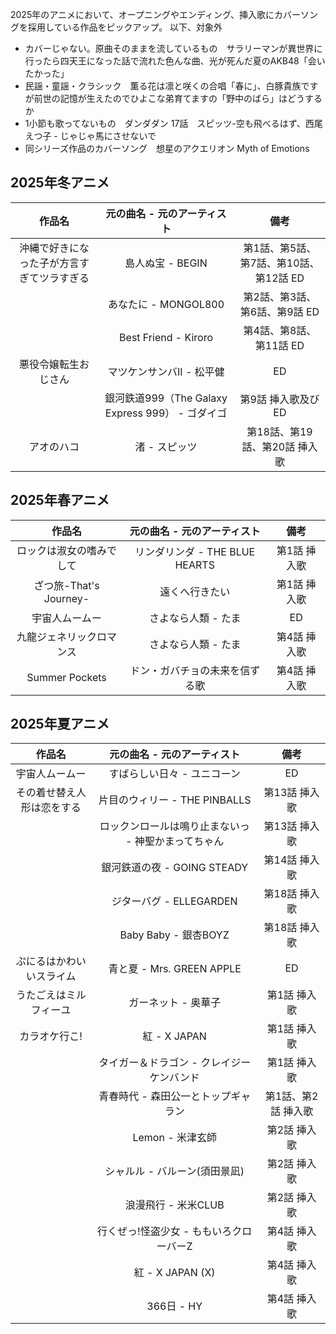2025年のアニメにおいて、オープニングやエンディング、挿入歌にカバーソングを採用している作品をピックアップ。
以下、対象外
- カバーじゃない。原曲そのままを流しているもの　サラリーマンが異世界に行ったら四天王になった話で流れた色んな曲、光が死んだ夏のAKB48「会いたかった」
- 民謡・童謡・クラシック　薫る花は凛と咲くの合唱「春に」、白豚貴族ですが前世の記憶が生えたのでひよこな弟育てますの「野中のばら」はどうするか
- 1小節も歌ってないもの　ダンダダン 17話　スピッツ-空も飛べるはず、西尾えつ子 - じゃじゃ馬にさせないで
- 同シリーズ作品のカバーソング　想星のアクエリオン Myth of Emotions
  
## 2025年冬アニメ

|作品名|元の曲名 - 元のアーティスト|備考|
|:-:|:-:|:-:|
|沖縄で好きになった子が方言すぎてツラすぎる|島人ぬ宝 - BEGIN|第1話、第5話、第7話、第10話、第12話 ED|
||あなたに - MONGOL800|第2話、第3話、第6話、第9話 ED|
||Best Friend - Kiroro|第4話、第8話、第11話 ED|
|悪役令嬢転生おじさん|マツケンサンバII - 松平健|ED|
||銀河鉄道999（The Galaxy Express 999） - ゴダイゴ|第9話 挿入歌及びED|
|アオのハコ|渚 - スピッツ|第18話、第19話、第20話 挿入歌|

## 2025年春アニメ

|作品名|元の曲名 - 元のアーティスト|備考|
|:-:|:-:|:-:|
|ロックは淑女の嗜みでして|リンダリンダ - THE BLUE HEARTS|第1話 挿入歌|
|ざつ旅-That's Journey-|遠くへ行きたい|第1話 挿入歌|
|宇宙人ムームー|さよなら人類 - たま|ED|
|九龍ジェネリックロマンス|さよなら人類 - たま|第4話 挿入歌|
|Summer Pockets|ドン・ガバチョの未来を信ずる歌|第4話 挿入歌|

## 2025年夏アニメ
|作品名|元の曲名 - 元のアーティスト|備考|
|:-:|:-:|:-:|
|宇宙人ムームー|すばらしい日々 - ユニコーン|ED|
|その着せ替え人形は恋をする|片目のウィリー - THE PINBALLS|第13話 挿入歌|
||ロックンロールは鳴り止まないっ - 神聖かまってちゃん|第13話 挿入歌|
||銀河鉄道の夜 - GOING STEADY|第14話 挿入歌|
||ジターバグ - ELLEGARDEN|第18話 挿入歌|
||Baby Baby - 銀杏BOYZ|第18話 挿入歌|
|ぷにるはかわいいスライム|青と夏 - Mrs. GREEN APPLE|ED|
|うたごえはミルフィーユ|ガーネット - 奥華子|第1話 挿入歌|
|カラオケ行こ!|紅 - X JAPAN|第1話 挿入歌|
||タイガー＆ドラゴン - クレイジーケンバンド|第1話 挿入歌|
||青春時代 - 森田公一とトップギャラン|第1話、第2話  挿入歌|
||Lemon - 米津玄師|第2話 挿入歌|
||シャルル - バルーン(須田景凪)|第2話 挿入歌|
||浪漫飛行 - 米米CLUB|第2話 挿入歌|
||行くぜっ!怪盗少女 - ももいろクローバーZ|第4話 挿入歌|
||紅 - X JAPAN (X)|第4話 挿入歌|
||366日 - HY|第4話 挿入歌|

